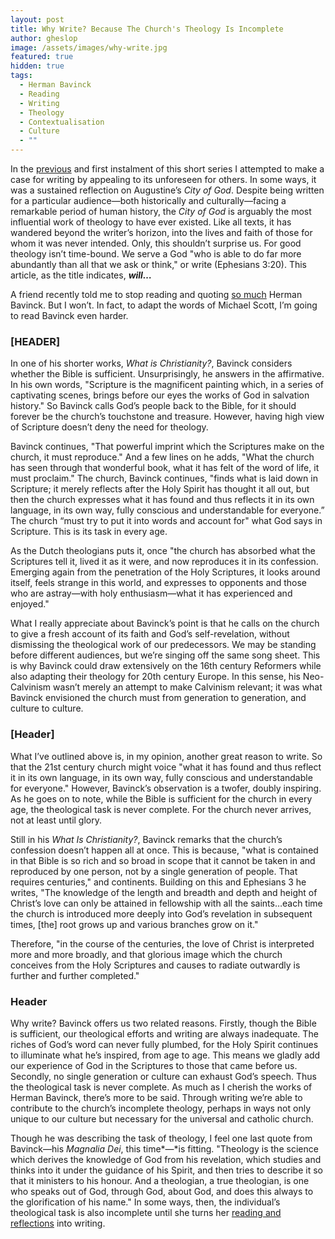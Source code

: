 ```yaml
---
layout: post
title: Why Write? Because The Church's Theology Is Incomplete
author: gheslop
image: /assets/images/why-write.jpg
featured: true
hidden: true
tags:
  - Herman Bavinck
  - Reading
  - Writing
  - Theology
  - Contextualisation
  - Culture
  - ""
---
```

In the [previous](https://rekindle.co.za/content/2024-10-22-why-write) and first instalment of this short series I attempted to make a case for writing by appealing to its unforeseen for others. In some ways, it was a sustained reflection on Augustine’s *City of God*. Despite being written for a particular audience—both historically and culturally—facing a remarkable period of human history, the *City of God* is arguably the most influential work of theology to have ever existed. Like all texts, it has wandered beyond the writer’s horizon, into the lives and faith of those for whom it was never intended. Only, this shouldn’t surprise us. For good theology isn’t time-bound. We serve a God "who is able to do far more abundantly than all that we ask or think," or write (Ephesians 3:20). This article, as the title indicates, ***will…***



A friend recently told me to stop reading and quoting [so much](https://rekindle.co.za/content/2024-09-19-stop-blaming-martin-luther-and-the-reformation-for-relativism) Herman Bavinck. But I won’t. In fact, to adapt the words of Michael Scott, I’m going to read Bavinck even harder.

### \[HEADER]

In one of his shorter works, *What is Christianity?*, Bavinck considers whether the Bible is sufficient. Unsurprisingly, he answers in the affirmative. In his own words, "Scripture is the magnificent painting which, in a series of captivating scenes, brings before our eyes the works of God in salvation history." So Bavinck calls God’s people back to the Bible, for it should forever be the church’s touchstone and treasure. However, having high view of Scripture doesn’t deny the need for theology.

Bavinck continues, "That powerful imprint which the Scriptures make on the church, it must reproduce." And a few lines on he adds, "What the church has seen through that wonderful book, what it has felt of the word of life, it must proclaim." The church, Bavinck continues, "finds what is laid down in Scripture; it merely reflects after the Holy Spirit has thought it all out, but then the church expresses what it has found and thus reflects it in its own language, in its own way, fully conscious and understandable for everyone.” The church “must try to put it into words and account for" what God says in Scripture. This is its task in every age.

As the Dutch theologians puts it, once "the church has absorbed what the Scriptures tell it, lived it as it were, and now reproduces it in its confession. Emerging again from the penetration of the Holy Scriptures, it looks around itself, feels strange in this world, and expresses to opponents and those who are astray—with holy enthusiasm—what it has experienced and enjoyed."

What I really appreciate about Bavinck’s point is that he calls on the church to give a fresh account of its faith and God’s self-revelation, without dismissing the theological work of our predecessors. We may be standing before different audiences, but we’re singing off the same song sheet. This is why Bavinck could draw extensively on the 16th century Reformers while also adapting their theology for 20th century Europe. In this sense, his Neo-Calvinism wasn’t merely an attempt to make Calvinism relevant; it was what Bavinck envisioned the church must from generation to generation, and culture to culture.

### \[Header]

What I’ve outlined above is, in my opinion, another great reason to write. So that the 21st century church might voice "what it has found and thus reflect it in its own language, in its own way, fully conscious and understandable for everyone." However, Bavinck’s observation is a twofer, doubly inspiring. As he goes on to note, while the Bible is sufficient for the church in every age, the theological task is never complete. For the church never arrives, not at least until glory.

Still in his *What Is Christianity?*, Bavinck remarks that the church’s confession doesn’t happen all at once. This is because, "what is contained in that Bible is so rich and so broad in scope that it cannot be taken in and reproduced by one person, not by a single generation of people. That requires centuries," and continents. Building on this and Ephesians 3 he writes, "The knowledge of the length and breadth and depth and height of Christ’s love can only be attained in fellowship with all the saints…each time the church is introduced more deeply into God’s revelation in subsequent times, \[the] root grows up and various branches grow on it."

Therefore, "in the course of the centuries, the love of Christ is interpreted more and more broadly, and that glorious image which the church conceives from the Holy Scriptures and causes to radiate outwardly is further and further completed."

### Header

Why write? Bavinck offers us two related reasons. Firstly, though the Bible is sufficient, our theological efforts and writing are always inadequate. The riches of God’s word can never fully plumbed, for the Holy Spirit continues to illuminate what he’s inspired, from age to age. This means we gladly add our experience of God in the Scriptures to those that came before us. Secondly, no single generation or culture can exhaust God’s speech. Thus the theological task is never complete. As much as I cherish the works of Herman Bavinck, there’s more to be said. Through writing we’re able to contribute to the church’s incomplete theology, perhaps in ways not only unique to our culture but necessary for the universal and catholic church.

Though he was describing the task of theology, I feel one last quote from Bavinck—his *Magnalia Dei*, this time*—*is fitting. "Theology is the science which derives the knowledge of God from his revelation, which studies and thinks into it under the guidance of his Spirit, and then tries to describe it so that it ministers to his honour. And a theologian, a true theologian, is one who speaks out of God, through God, about God, and does this always to the glorification of his name." In some ways, then, the individual’s theological task is also incomplete until she turns her [reading and reflections](https://rekindle.co.za/content/2024-10-28-how-to-become-a-better-reader) into writing.